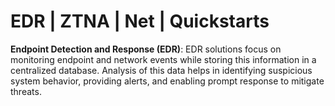 # EDR | ZTNA | Net | Quickstarts
**Endpoint Detection and Response (EDR)**: EDR solutions focus on monitoring endpoint and network events while storing this information in a centralized database. Analysis of this data helps in identifying suspicious system behavior, providing alerts, and enabling prompt response to mitigate threats.
